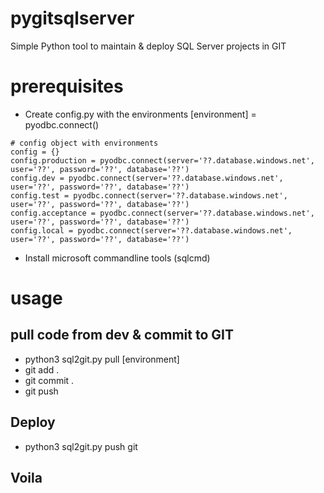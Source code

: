 # pygitsqlserver
Simple Python tool to maintain &amp; deploy SQL Server projects in GIT

# prerequisites
- Create config.py with the environments [environment] = pyodbc.connect()
```
# config object with environments
config = {}
config.production = pyodbc.connect(server='??.database.windows.net', user='??', password='??', database='??')
config.dev = pyodbc.connect(server='??.database.windows.net', user='??', password='??', database='??')
config.test = pyodbc.connect(server='??.database.windows.net', user='??', password='??', database='??')
config.acceptance = pyodbc.connect(server='??.database.windows.net', user='??', password='??', database='??')
config.local = pyodbc.connect(server='??.database.windows.net', user='??', password='??', database='??')
```

- Install microsoft commandline tools (sqlcmd)

# usage

## pull code from dev & commit to GIT
- python3 sql2git.py pull [environment] 
- git add .
- git commit .
- git push

## Deploy 
- python3 sql2git.py push git   

## Voila
